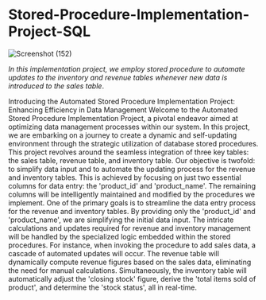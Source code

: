 # Stored-Procedure-Implementation-Project-SQL

![Screenshot (152)](https://github.com/Vj-r12/Stored-Procedure-Implementation-Project-SQL/assets/123143472/90255921-18c0-467e-ae62-97080a3ebbec)

*In this implementation project, we employ stored procedure to automate updates to the inventory and revenue tables whenever new data is introduced to the sales table*.

Introducing the Automated Stored Procedure Implementation Project:
Enhancing Efficiency in Data Management
Welcome to the Automated Stored Procedure Implementation Project, a pivotal endeavor aimed at optimizing data management processes within our system. In this project, we are embarking on a journey to create a dynamic and self-updating environment through the strategic utilization of database stored procedures.
This project revolves around the seamless integration of three key tables: the sales table, revenue table, and inventory table. Our objective is twofold: to simplify data input and to automate the updating process for the revenue and inventory tables. This is achieved by focusing on just two essential columns for data entry: the 'product_id' and 'product_name'. The remaining columns will be intelligently maintained and modified by the procedures we implement.
One of the primary goals is to streamline the data entry process for the revenue and inventory tables. By providing only the 'product_id' and 'product_name', we are simplifying the initial data input. The intricate calculations and updates required for revenue and inventory management will be handled by the specialized logic embedded within the stored procedures.
For instance, when invoking the procedure to add sales data, a cascade of automated updates will occur. The revenue table will dynamically compute revenue figures based on the sales data, eliminating the need for manual calculations. Simultaneously, the inventory table will automatically adjust the 'closing stock' figure, derive the 'total items sold of product', and determine the 'stock status', all in real-time.
